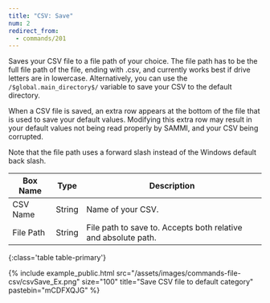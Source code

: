 ```yaml
---
title: "CSV: Save"
num: 2
redirect_from:
  - commands/201
---
```


Saves your CSV file to a file path of your choice. The file path has to be the full file path of the file, ending with .csv, and currently works best if drive letters are in lowercase. Alternatively, you can use the `/$global.main_directory$/` variable to save your CSV to the default directory.  


When a CSV file is saved, an extra row appears at the bottom of the file that is used to save your default values. Modifying this extra row may result in your default values not being read properly by SAMMI, and your CSV being corrupted.

Note that the file path uses a forward slash instead of the Windows default back slash.

| Box Name | Type | Description |
|-------|--------|--------
|CSV Name|String|Name of your CSV.
|File Path|String|File path to save to. Accepts both relative and absolute path.
{:class='table table-primary'}

{% include example_public.html src="/assets/images/commands-file-csv/csvSave_Ex.png" size="100" title="Save CSV file to default category" pastebin="mCDFXQJG" %}







